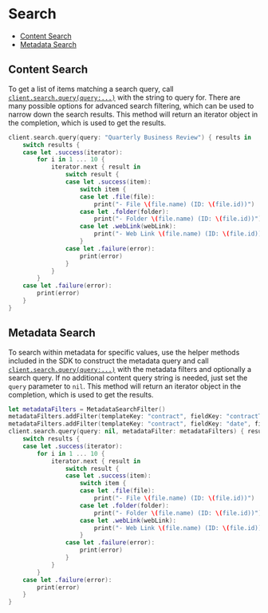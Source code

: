 Search
======

<!-- START doctoc generated TOC please keep comment here to allow auto update -->
<!-- DON'T EDIT THIS SECTION, INSTEAD RE-RUN doctoc TO UPDATE -->


- [Content Search](#content-search)
- [Metadata Search](#metadata-search)

<!-- END doctoc generated TOC please keep comment here to allow auto update -->

Content Search
--------------

To get a list of items matching a search query, call [`client.search.query(query:...)`][search] with the
string to query for.  There are many possible options for advanced search filtering, which can be used to narrow down
the search results. This method will return an iterator object in the completion, which is used to get the results.

```swift
client.search.query(query: "Quarterly Business Review") { results in
    switch results {
    case let .success(iterator):
        for i in 1 ... 10 {
            iterator.next { result in
                switch result {
                case let .success(item):
                    switch item {
                    case let .file(file):
                        print("- File \(file.name) (ID: \(file.id))")
                    case let .folder(folder):
                        print("- Folder \(file.name) (ID: \(file.id))")
                    case let .webLink(webLink):
                        print("- Web Link \(file.name) (ID: \(file.id))")
                    }
                case let .failure(error):
                    print(error)
                }
            }
        }
    case let .failure(error):
        print(error)
    }
}
```

[search]: http://opensource.box.com/box-ios-sdk/Classes/SearchModule.html#/s:6BoxSDK12SearchModuleC5queryAD5scope14fileExtensions12createdAfter0I6Before07updatedJ00lK011sizeAtLeast0mN4Most12ownerUserIDs014ancestorFolderS08searchIn8itemType0V5Trash14metadataFilter6fields6offset5limit10completionySSSg_AA0C5ScopeOSgSaySSGSg10Foundation4DateVSgA4_A4_A4_s5Int64VSgA7_A0_A0_SayAA0c7ContentY0OGSgAA0c4ItemY0OSgSbSgAA08MetadataC6FilterCSgA0_SiSgA19_ys6ResultOyAA14PagingIteratorCyAA0U4ItemOGAA0A8SDKErrorCGctF

Metadata Search
---------------

To search within metadata for specific values, use the helper methods included in the SDK to construct the metadata
query and call [`client.search.query(query:...)`][search] with the metadata filters and optionally a
search query.  If no additional content query string is needed, just set the `query` parameter to `nil`. This method will return an iterator object in the completion, which is used to get the results. 

```swift
let metadataFilters = MetadataSearchFilter()
metadataFilters.addFilter(templateKey: "contract", fieldKey: "contractType", fieldValue: "NDA")
metadataFilters.addFilter(templateKey: "contract", fieldKey: "date", fieldValue: "2019-01-01T00:00:00Z", relation: .greaterThan)
client.search.query(query: nil, metadataFilter: metadataFilters) { results in
    switch results {
    case let .success(iterator):
        for i in 1 ... 10 {
            iterator.next { result in
                switch result {
                case let .success(item):
                    switch item {
                    case let .file(file):
                        print("- File \(file.name) (ID: \(file.id))")
                    case let .folder(folder):
                        print("- Folder \(file.name) (ID: \(file.id))")
                    case let .webLink(webLink):
                        print("- Web Link \(file.name) (ID: \(file.id))")
                    }
                case let .failure(error):
                    print(error)
                }
            }
        }
    case let .failure(error):
        print(error)
    }  
}
```
